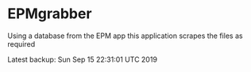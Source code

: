 # EPMgrabber
Using a database from the EPM app this application scrapes the files as required


Latest backup: Sun Sep 15 22:31:01 UTC 2019
